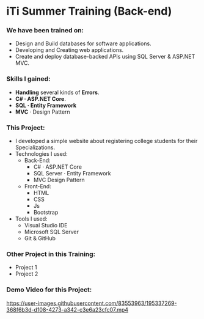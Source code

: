 # iTi Summer Training (Back-end)

### We have been trained on:
- Design and Build databases for software applications.
- Developing and Creating web applications.
- Create and deploy database-backed APIs using SQL Server & ASP.NET MVC.

### Skills I gained:
- **Handling** several kinds of **Errors**.
- **C# · ASP.NET Core**.
- **SQL · Entity Framework**
- **MVC** · Design Pattern

### This Project:
- I developed a simple website about registering college students for their Specializations.
- Technologies I used:
  - Back-End:
    - C# · ASP.NET Core
    - SQL Server · Entity Framework
    - MVC Design Pattern
  - Front-End:
    - HTML
    - CSS
    - Js
    - Bootstrap
- Tools I used:
  - Visual Studio IDE
  - Microsoft SQL Server
  - Git & GitHub
  
### Other Project in this Training:
- Project 1
- Project 2

### Demo Video for this Project:




https://user-images.githubusercontent.com/83553963/195337269-368f6b3d-d108-4273-a342-c3e6a23cfc07.mp4


